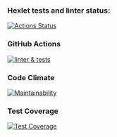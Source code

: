 ### Hexlet tests and linter status:
[![Actions Status](https://github.com/foxy-chay/python-project-52/workflows/hexlet-check/badge.svg)](https://github.com/foxy-chay/python-project-52/actions)

### GitHub Actions
[![linter & tests](https://github.com/foxy-chay/python-project-52/actions/workflows/linter&tests.yml/badge.svg)](https://github.com/foxy-chay/python-project-52/actions/workflows/linter&tests.yml)

### Code Climate
[![Maintainability](https://api.codeclimate.com/v1/badges/e38d3f4981df89d41b55/maintainability)](https://codeclimate.com/github/foxy-chay/python-project-52/maintainability)

### Test Coverage
[![Test Coverage](https://api.codeclimate.com/v1/badges/e38d3f4981df89d41b55/test_coverage)](https://codeclimate.com/github/foxy-chay/python-project-52/test_coverage)